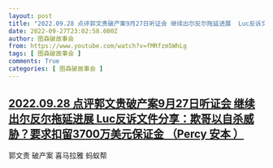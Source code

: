 ```yaml
---
layout: post
title: "2022.09.28 点评郭文贵破产案9月27日听证会 继续出尔反尔拖延进展  Luc反诉文件分享：欺哥以自杀威胁？要求扣留3700万美元保证金 （Percy 安本 ）"
date: 2022-09-27T23:02:58.000Z
author: 图森破故事会
from: https://www.youtube.com/watch?v=fMRfzm5WhLg
tags: [ 图森破故事会 ]
comments: True
categories: [ 图森破故事会 ]
---
```

<!--1664319778000-->
[2022.09.28 点评郭文贵破产案9月27日听证会 继续出尔反尔拖延进展  Luc反诉文件分享：欺哥以自杀威胁？要求扣留3700万美元保证金 （Percy 安本 ）](https://www.youtube.com/watch?v=fMRfzm5WhLg)
------

<div>
郭文贵 破产案 喜马拉雅 蚂蚁帮
</div>
